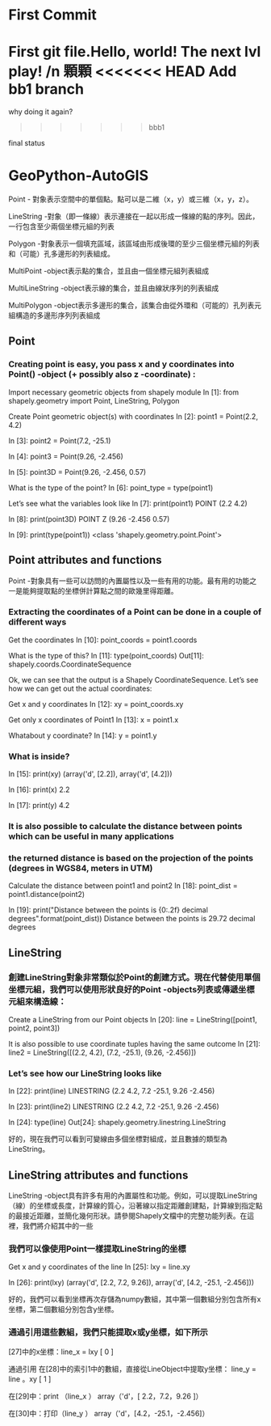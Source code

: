 # First Commit

First git file.Hello, world!
The next lvl play!
/n 顆顆
<<<<<<< HEAD
Add bb1 branch
=======
why doing it again?
>>>>>>> bbb1

final status

# GeoPython-AutoGIS 

Point - 對象表示空間中的單個點。點可以是二維（x，y）或三維（x，y，z）。

LineString -對象（即一條線）表示連接在一起以形成一條線的點的序列。因此，一行包含至少兩個坐標元組的列表

Polygon -對象表示一個填充區域，該區域由形成後環的至少三個坐標元組的列表和（可能）孔多邊形的列表組成。

MultiPoint -object表示點的集合，並且由一個坐標元組列表組成

MultiLineString -object表示線的集合，並且由線狀序列的列表組成

MultiPolygon -object表示多邊形的集合，該集合由從外環和（可能的）孔列表元組構造的多邊形序列列表組成

## Point
### Creating point is easy, you pass x and y coordinates into Point() -object (+ possibly also z -coordinate) :

Import necessary geometric objects from shapely module
In [1]: from shapely.geometry import Point, LineString, Polygon

Create Point geometric object(s) with coordinates
In [2]: point1 = Point(2.2, 4.2)

In [3]: point2 = Point(7.2, -25.1)

In [4]: point3 = Point(9.26, -2.456)

In [5]: point3D = Point(9.26, -2.456, 0.57)


What is the type of the point?
In [6]: point_type = type(point1)


Let’s see what the variables look like
In [7]: print(point1)
POINT (2.2 4.2)

In [8]: print(point3D)
POINT Z (9.26 -2.456 0.57)

In [9]: print(type(point1))
<class 'shapely.geometry.point.Point'>
## Point attributes and functions

Point -對象具有一些可以訪問的內置屬性以及一些有用的功能。最有用的功能之一是能夠提取點的坐標併計算點之間的歐幾里得距離。

### Extracting the coordinates of a Point can be done in a couple of different ways

Get the coordinates
In [10]: point_coords = point1.coords

What is the type of this?
In [11]: type(point_coords)
Out[11]: shapely.coords.CoordinateSequence

Ok, we can see that the output is a Shapely CoordinateSequence. Let’s see how we can get out the actual coordinates:

 Get x and y coordinates
In [12]: xy = point_coords.xy

 Get only x coordinates of Point1
In [13]: x = point1.x

 Whatabout y coordinate?
In [14]: y = point1.y

### What is inside?

In [15]: print(xy)
(array('d', [2.2]), array('d', [4.2]))

In [16]: print(x)
2.2

In [17]: print(y)
4.2

### It is also possible to calculate the distance between points which can be useful in many applications

### the returned distance is based on the projection of the points (degrees in WGS84, meters in UTM)

Calculate the distance between point1 and point2
In [18]: point_dist = point1.distance(point2)

In [19]: print("Distance between the points is {0:.2f} decimal degrees".format(point_dist))
Distance between the points is 29.72 decimal degrees

## LineString

### 創建LineString對象非常類似於Point的創建方式。現在代替使用單個坐標元組，我們可以使用形狀良好的Point -objects列表或傳遞坐標元組來構造線：

 Create a LineString from our Point objects
In [20]: line = LineString([point1, point2, point3])

 It is also possible to use coordinate tuples having the same outcome
In [21]: line2 = LineString([(2.2, 4.2), (7.2, -25.1), (9.26, -2.456)])

### Let’s see how our LineString looks like

In [22]: print(line)
LINESTRING (2.2 4.2, 7.2 -25.1, 9.26 -2.456)

In [23]: print(line2)
LINESTRING (2.2 4.2, 7.2 -25.1, 9.26 -2.456)

In [24]: type(line)
Out[24]: shapely.geometry.linestring.LineString

好的，現在我們可以看到可變線由多個坐標對組成，並且數據的類型為LineString。

## LineString attributes and functions

LineString -object具有許多有用的內置屬性和功能。例如，可以提取LineString（線）的坐標或長度，計算線的質心，沿著線以指定距離創建點，計算線到指定點的最接近距離，並簡化幾何形狀。請參閱Shapely文檔中的完整功能列表。在這裡，我們將介紹其中的一些

### 我們可以像使用Point一樣提取LineString的坐標

 Get x and y coordinates of the line
In [25]: lxy = line.xy

In [26]: print(lxy)
(array('d', [2.2, 7.2, 9.26]), array('d', [4.2, -25.1, -2.456]))

好的，我們可以看到坐標再次存儲為numpy數組，其中第一個數組分別包含所有x坐標，第二個數組分別包含y坐標。

### 通過引用這些數組，我們只能提取x或y坐標，如下所示
[27]中的x坐標：line_x  =  lxy [ 0 ]

通過引用
在[28]中的索引1中的數組，直接從LineObject中提取y坐標：
line_y  =  line 。xy [ 1 ]

在[29]中：print （line_x ）
array（'d'，[ 2.2，7.2，9.26 ]）

在[30]中：打印（line_y ）
array（'d'，[4.2，-25.1，-2.456]）
